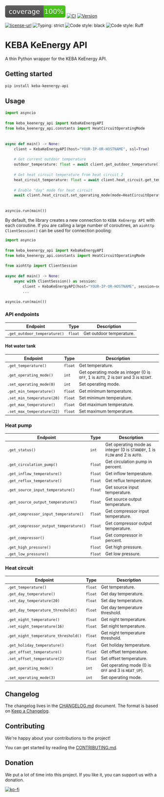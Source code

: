 ![coverage-badge](https://raw.githubusercontent.com/superbox-dev/KEBA-KeEnergy-API/main/coverage.svg)
[![CI](https://github.com/superbox-dev/KEBA-KeEnergy-API/actions/workflows/ci.yml/badge.svg?branch=main)](https://github.com/superbox-dev/KEBA-KeEnergy-API/actions/workflows/ci.yml)
[![Version](https://img.shields.io/pypi/pyversions/keba-keenergy-api.svg)](https://pypi.python.org/pypi/keba-keenergy-api)

[![license-url](https://img.shields.io/pypi/l/keba-keenergy-api.svg)](https://github.com/superbox-dev/KEBA-KeEnergy-API/blob/main/LICENSE)
![Typing: strict](https://img.shields.io/badge/typing-strict-green.svg)
![Code style: black](https://img.shields.io/badge/code%20style-black-black)
![Code style: Ruff](https://img.shields.io/endpoint?url=https://raw.githubusercontent.com/charliermarsh/ruff/main/assets/badge/v1.json)

# KEBA KeEnergy API

A thin Python wrapper for the KEBA KeEnergy API.

## Getting started

```bash
pip install keba-keenergy-api
```

## Usage

```python
import asyncio

from keba_keenergy_api import KebaKeEnergyAPI
from keba_keenergy_api.constants import HeatCircuitOperatingMode


async def main() -> None:
    client = KebaKeEnergyAPI(host="YOUR-IP-OR-HOSTNAME", ssl=True)

    # Get current outdoor temperature
    outdoor_temperature: float = await client.get_outdoor_temperature()

    # Get heat circuit temperature from heat circuit 2
    heat_circuit_temperature: float = await client.heat_circuit.get_temperature(position=2)

    # Enable "day" mode for heat circuit
    await client.heat_circuit.set_operating_mode(mode=HeatCircuitOperatingMode.DAY)


asyncio.run(main())
```

By default, the library creates a new connection to `KEBA KeEnergy API` with each coroutine. If you are calling a large number of coroutines, an `aiohttp ClientSession()` can be used for connection pooling:


```python
import asyncio

from keba_keenergy_api import KebaKeEnergyAPI
from keba_keenergy_api.constants import HeatCircuitOperatingMode

from aiohttp import ClientSession

async def main() -> None:
    async with ClientSession() as session:
        client = KebaKeEnergyAPI(host="YOUR-IP-OR-HOSTNAME", session=session, ssl=True)
        ...

asyncio.run(main())
```


### API endpoints


| Endpoint                     | Type    | Description              |
|------------------------------|---------|--------------------------|
| `.get_outdoor_temperature()` | `float` | Get outdoor temperature. |


#### Hot water tank

| Endpoint                   | Type    | Description                                                                          |
|----------------------------|---------|--------------------------------------------------------------------------------------|
| `.get_temperature()`       | `float` | Get temperature.                                                                     |
| `.get_operating_mode()`    | `int`   | Get operating mode as integer (0 is `OFF`, 1 is `AUTO`, 2 is `DAY` and 3 is `NIGHT`. |
| `.set_operating_mode(0)`   | `int`   | Set operating mode.                                                                  |
| `.get_min_temperature()`   | `float` | Get minimum temperature.                                                             |
| `.set_min_temperature(20)` | `float` | Set minimum temperature.                                                             |
| `.get_max_temperature()`   | `float` | Get maximum temperature.                                                             |
| `.set_max_temperature(22)` | `float` | Set maximum temperature.                                                             |

### Heat pump

| Endpoint                               | Type     | Description                                                                 |
|----------------------------------------|----------|-----------------------------------------------------------------------------|
| `.get_status()`                        | `int`    | Get operating mode as integer (0 is `STANDBY`, 1 is `FLOW` and 2 is `AUTO`. |
| `.get_circulation_pump()`              | `float`  | Get circulation pump in percent.                                            |
| `.get_inflow_temperature()`            | `float`  | Get inflow temperature.                                                     |
| `.get_reflux_temperature()`            | `float`  | Get reflux temperature.                                                     |
| `.get_source_input_temperature()`      | `float`  | Get source input temperature.                                               |
| `.get_source_output_temperature()`     | `float`  | Get source output temperature.                                              |
| `.get_compressor_input_temperature()`  | `float`  | Get compressor input temperature.                                           |
| `.get_compressor_output_temperature()` | `float`  | Get compressor output temperature.                                          |
| `.get_compressor()`                    | `float`  | Get compressor in percent.                                                  |
| `.get_high_pressure()`                 | `float`  | Get high pressure.                                                          |
| `.get_low_pressure()`                  | `float`  | Get low pressure.                                                           |

### Heat circuit

| Endpoint                             | Type    | Description                                         |
|--------------------------------------|---------|-----------------------------------------------------|
| `.get_temperature()`                 | `float` | Get temperature.                                    |
| `.get_day_temperature()`             | `float` | Get day temperature.                                |
| `.set_day_temperature(20)`           | `float` | Set day temperature.                                |
| `.get_day_temperature_threshold()`   | `float` | Get day temperature threshold.                      |
| `.get_night_temperature()`           | `float` | Get night temperature.                              |
| `.set_night_temperature(16)`         | `float` | Set night temperature.                              |
| `.get_night_temperature_threshold()` | `float` | Get night temperature threshold.                    |
| `.get_holiday_temperature()`         | `float` | Get holiday temperature.                            |
| `.get_offset_temperature()`          | `float` | Get offset temperature.                             |
| `.set_offset_temperature(2)`         | `float` | Set offset temperature.                             |
| `.get_operating_mode()`              | `int`   | Get operating mode (0 is `OFF` and 3 is `HEAT_UP`). |
| `.set_operating_mode(3)`             | `int`   | Set operating mode.                                 |

## Changelog

The changelog lives in the [CHANGELOG.md](CHANGELOG.md) document. The format is based on [Keep a Changelog](https://keepachangelog.com/en/1.0.0/).

## Contributing

We're happy about your contributions to the project!

You can get started by reading the [CONTRIBUTING.md](CONTRIBUTING.md).

## Donation

We put a lot of time into this project. If you like it, you can support us with a donation.

[![ko-fi](https://ko-fi.com/img/githubbutton_sm.svg)](https://ko-fi.com/F2F0KXO6D)
